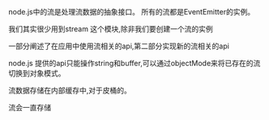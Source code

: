 node.js中的流是处理流数据的抽象接口。
所有的流都是EventEmitter的实例。

我们其实很少用到stream 这个模块,除非我们要创建一个流的实例

一部分阐述了在应用中使用流相关的api,第二部分实现新的流相关的api

node.js 提供的api只能操作string和buffer,可以通过objectMode来将已存在的流切换到对象模式。

流数据存储在内部缓存中,对于皮桶的。

流会一直存储